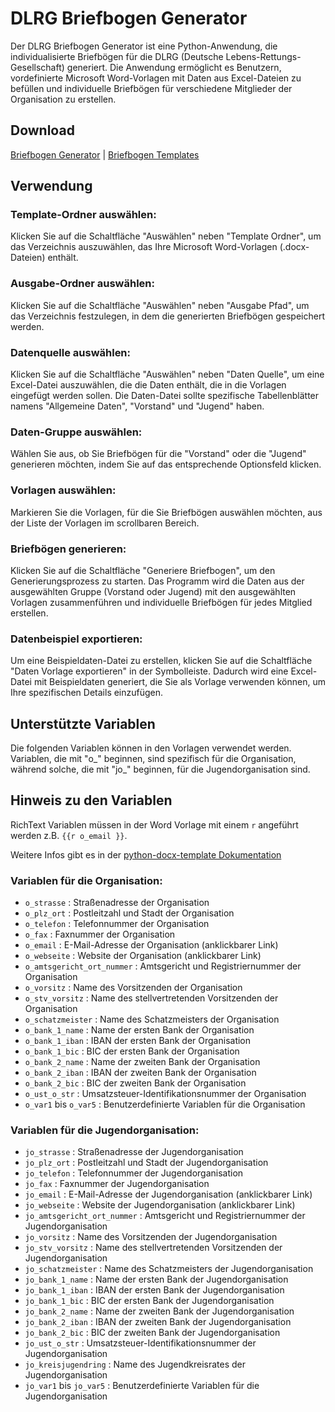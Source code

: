 # DLRG Briefbogen Generator

Der DLRG Briefbogen Generator ist eine Python-Anwendung, die individualisierte Briefbögen für die DLRG (Deutsche Lebens-Rettungs-Gesellschaft) generiert. Die Anwendung ermöglicht es Benutzern, vordefinierte Microsoft Word-Vorlagen mit Daten aus Excel-Dateien zu befüllen und individuelle Briefbögen für verschiedene Mitglieder der Organisation zu erstellen.
        
## Download
[Briefbogen Generator](https://github.com/joe2824/dlrg_briefbogen_generator/releases/latest/download/DLRG_Briefbogen_Generator.zip) |
[Briefbogen Templates](https://github.com/joe2824/dlrg_briefbogen_generator/releases/latest/download/Briefbogen_Templates.zip)


## Verwendung

### Template-Ordner auswählen: 
Klicken Sie auf die Schaltfläche "Auswählen" neben "Template Ordner", um das Verzeichnis auszuwählen, das Ihre Microsoft Word-Vorlagen (.docx-Dateien) enthält.

### Ausgabe-Ordner auswählen: 
Klicken Sie auf die Schaltfläche "Auswählen" neben "Ausgabe Pfad", um das Verzeichnis festzulegen, in dem die generierten Briefbögen gespeichert werden.

### Datenquelle auswählen: 
Klicken Sie auf die Schaltfläche "Auswählen" neben "Daten Quelle", um eine Excel-Datei auszuwählen, die die Daten enthält, die in die Vorlagen eingefügt werden sollen. Die Daten-Datei sollte spezifische Tabellenblätter namens "Allgemeine Daten", "Vorstand" und "Jugend" haben.

### Daten-Gruppe auswählen: 
Wählen Sie aus, ob Sie Briefbögen für die "Vorstand" oder die "Jugend" generieren möchten, indem Sie auf das entsprechende Optionsfeld klicken.

### Vorlagen auswählen:
Markieren Sie die Vorlagen, für die Sie Briefbögen auswählen möchten, aus der Liste der Vorlagen im scrollbaren Bereich.

### Briefbögen generieren: 
Klicken Sie auf die Schaltfläche "Generiere Briefbogen", um den Generierungsprozess zu starten. Das Programm wird die Daten aus der ausgewählten Gruppe (Vorstand oder Jugend) mit den ausgewählten Vorlagen zusammenführen und individuelle Briefbögen für jedes Mitglied erstellen.

### Datenbeispiel exportieren: 
Um eine Beispieldaten-Datei zu erstellen, klicken Sie auf die Schaltfläche "Daten Vorlage exportieren" in der Symbolleiste. Dadurch wird eine Excel-Datei mit Beispieldaten generiert, die Sie als Vorlage verwenden können, um Ihre spezifischen Details einzufügen.


## Unterstützte Variablen

Die folgenden Variablen können in den Vorlagen verwendet werden. Variablen, die mit "o_" beginnen, sind spezifisch für die Organisation, während solche, die mit "jo_" beginnen, für die Jugendorganisation sind.

## Hinweis zu den Variablen
RichText Variablen müssen in der Word Vorlage mit einem `r` angeführt werden z.B. `{{r o_email }}`.

Weitere Infos gibt es in der [python-docx-template Dokumentation](https://docxtpl.readthedocs.io/en/latest/)

### Variablen für die Organisation:
- `o_strasse` : Straßenadresse der Organisation
- `o_plz_ort` : Postleitzahl und Stadt der Organisation
- `o_telefon` : Telefonnummer der Organisation
- `o_fax` : Faxnummer der Organisation
- `o_email` : E-Mail-Adresse der Organisation (anklickbarer Link)
- `o_webseite` : Website der Organisation (anklickbarer Link)
- `o_amtsgericht_ort_nummer` : Amtsgericht und Registriernummer der Organisation
- `o_vorsitz` : Name des Vorsitzenden der Organisation
- `o_stv_vorsitz` : Name des stellvertretenden Vorsitzenden der Organisation
- `o_schatzmeister` : Name des Schatzmeisters der Organisation
- `o_bank_1_name` : Name der ersten Bank der Organisation
- `o_bank_1_iban` : IBAN der ersten Bank der Organisation
- `o_bank_1_bic` : BIC der ersten Bank der Organisation
- `o_bank_2_name` : Name der zweiten Bank der Organisation
- `o_bank_2_iban` : IBAN der zweiten Bank der Organisation
- `o_bank_2_bic` : BIC der zweiten Bank der Organisation
- `o_ust_o_str` : Umsatzsteuer-Identifikationsnummer der Organisation
- `o_var1` bis `o_var5` : Benutzerdefinierte Variablen für die Organisation

### Variablen für die Jugendorganisation:
- `jo_strasse` : Straßenadresse der Jugendorganisation
- `jo_plz_ort` : Postleitzahl und Stadt der Jugendorganisation
- `jo_telefon` : Telefonnummer der Jugendorganisation
- `jo_fax` : Faxnummer der Jugendorganisation
- `jo_email` : E-Mail-Adresse der Jugendorganisation (anklickbarer Link)
- `jo_webseite` : Website der Jugendorganisation (anklickbarer Link)
- `jo_amtsgericht_ort_nummer` : Amtsgericht und Registriernummer der Jugendorganisation
- `jo_vorsitz` : Name des Vorsitzenden der Jugendorganisation
- `jo_stv_vorsitz` : Name des stellvertretenden Vorsitzenden der Jugendorganisation
- `jo_schatzmeister` : Name des Schatzmeisters der Jugendorganisation
- `jo_bank_1_name` : Name der ersten Bank der Jugendorganisation
- `jo_bank_1_iban` : IBAN der ersten Bank der Jugendorganisation
- `jo_bank_1_bic` : BIC der ersten Bank der Jugendorganisation
- `jo_bank_2_name` : Name der zweiten Bank der Jugendorganisation
- `jo_bank_2_iban` : IBAN der zweiten Bank der Jugendorganisation
- `jo_bank_2_bic` : BIC der zweiten Bank der Jugendorganisation
- `jo_ust_o_str` : Umsatzsteuer-Identifikationsnummer der Jugendorganisation
- `jo_kreisjugendring` : Name des Jugendkreisrates der Jugendorganisation
- `jo_var1` bis `jo_var5` : Benutzerdefinierte Variablen für die Jugendorganisation